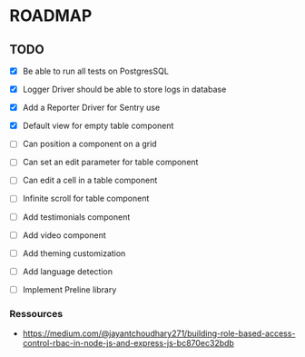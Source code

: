 # ROADMAP

## TODO

- [x] Be able to run all tests on PostgresSQL
- [x] Logger Driver should be able to store logs in database
- [x] Add a Reporter Driver for Sentry use
- [x] Default view for empty table component
- [ ] Can position a component on a grid
- [ ] Can set an edit parameter for table component
- [ ] Can edit a cell in a table component
- [ ] Infinite scroll for table component


- [ ] Add testimonials component
- [ ] Add video component
- [ ] Add theming customization
- [ ] Add language detection
- [ ] Implement Preline library


### Ressources

- https://medium.com/@jayantchoudhary271/building-role-based-access-control-rbac-in-node-js-and-express-js-bc870ec32bdb
